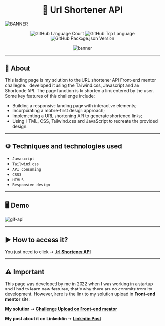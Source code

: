 <h1 align="center"> 🌿 Url Shortener API </h1> 

    
![BANNER](https://github.com/salvedojuliao/page_url-shortener-api/assets/44206400/3904ed5e-d299-46b6-a547-b85e2d46dd4e)

<p align="center">
<img alt="GitHub Language Count" src="https://img.shields.io/github/languages/count/salvedojuliao/page_url-shortener-api" />
<img alt="GitHub Top Language" src="https://img.shields.io/github/languages/top/salvedojuliao/page_url-shortener-api" />
 <img alt="GitHub Package.json Version" src="https://img.shields.io/github/package-json/v/salvedojuliao/page_url-shortener-api" />
</p>

<p align="center">
 <img alt="banner" align="center" src="http://img.shields.io/static/v1?label=STATUS&message=%20FINISHED&color=GREEN&style=for-the-badge" />
</p>

***

## 📌 About 

This lading page is my solution to the URL shortener API Front-end mentor challegne. I developed it using the Tailwind.css, Javascript and an Shortcode API. 
The page function is to shorten a link entered by the user. Some key features of this challenge include:
- Building a responsive landing page with interactive elements;
- Incorporating a mobile-first design approach;
- Implementing a URL shortening API to generate shortened links;
- Using HTML, CSS, Tailwind.css and JavaScript to recreate the provided design.

***

## ⚙️ Techniques and technologies used
- ``Javascript``
- ``Tailwind.css``
- ``API consuming``
- ``CSS3``
- ``HTML5``
- ``Responsive design``

***
 
## 🖥️ Demo  
  
![gif-api](https://github.com/salvedojuliao/page_url-shortener-api/assets/44206400/d7acdf47-d501-4512-81f6-72c93eae2f64)


***
    
## ▶️ How to access it?
You just need to click ➙ <b><a href="https://jaycesar.github.io/page_url-shortener-api/"> Url Shortener API </a></b>

***

## ⚠️ Important
This page was developed by me in 2022 when I was working in a startup and I had to learn new features, that's why there are no commits from its development. However, here is the link to
my solution upload in **Front-end mentor** site:

**My solution** ➙ <b><a href="https://www.frontendmentor.io/solutions/i-used-tailwind-bfG2t6IFtA"> Challenge Upload on Front-end mentor </a></b>
    
**My post about it on Linkeddin** ➙ <b><a href="https://www.linkedin.com/posts/jc-batista_frontend-github-tailwindcss-activity-6978008247060303872-6oWI?utm_source=share&utm_medium=member_desktop"> Linkedin Post </a></b>


